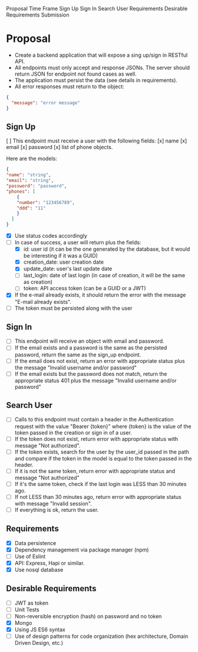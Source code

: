 Proposal
Time Frame
Sign Up
Sign In
Search User
Requirements
Desirable Requirements
Submission

# Proposal

- Create a backend application that will expose a sing up/sign in RESTful API.
- All endpoints must only accept and response JSONs. The server should return JSON
for endpoint not found cases as well.
- The application must persist the data (see details in requirements).
- All error responses must return to the object:

```json
{
  "message": "error message"
}
```

## Sign Up

[ ] This endpoint must receive a user with the following fields:
    [x] name
    [x] email
    [x] password
    [x] list of phone objects.

Here are the models:

```json
{
"name": "string",
"email": "string",
"password": "password",
"phones": [
    {
    "number": "123456789",
    "ddd": "11"
    }
  ]
}
```

- [x] Use status codes accordingly
- [ ] In case of success, a user will return plus the fields:
  - [x] id: user id (it can be the one generated by the database, but it would be interesting if it was a GUID)
  - [x] creation_date: user creation date
  - [x] update_date: user's last update date
  - [ ] last_login: date of last login (in case of creation, it will be the same as
  creation)
  - [ ] token: API access token (can be a GUID or a JWT)

- [x] If the e-mail already exists, it should return the error with the message "E-mail already exists".
- [ ] The token must be persisted along with the user

## Sign In

- [ ] This endpoint will receive an object with email and password.
- [ ] If the email exists and a password is the same as the persisted password, return the same as the sign_up endpoint.
- [ ] If the email does not exist, return an error with appropriate status plus the message "Invalid username and/or password"
- [ ] If the email exists but the password does not match, return the appropriate status 401 plus the message "Invalid username and/or password"

## Search User

- [ ] Calls to this endpoint must contain a header in the Authentication request with the value "Bearer {token}" where {token} is the value of the token passed in the creation or sign in of a user.
- [ ] If the token does not exist, return error with appropriate status with message "Not authorized".
- [ ] If the token exists, search for the user by the user_id passed in the path and compare if the token in the model is equal to the token passed in the header.
- [ ] If it is not the same token, return error with appropriate status and message "Not authorized"
- [ ] If it's the same token, check if the last login was LESS than 30 minutes ago.
- [ ] If not LESS than 30 minutes ago, return error with appropriate status with message "Invalid session".
- [ ] If everything is ok, return the user.

## Requirements

- [x] Data persistence
- [x] Dependency management via package manager (npm)
- [ ] Use of Eslint
- [x] API: Express, Hapi or similar.
- [x] Use nosql database

## Desirable Requirements

- [ ] JWT as token
- [ ] Unit Tests
- [ ] Non-reversible encryption (hash) on password and no token
- [x] Mongo
- [x] Using JS ES6 syntax
- [ ] Use of design patterns for code organization (hex architecture, Domain Driven Design, etc.)
